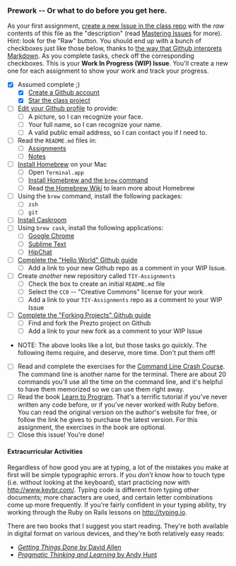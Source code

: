 ### Prework -- Or what to do before you get here.

As your first assignment, [create a new Issue in the class repo](https://github.com/TheIronYard--Orlando/ROR--2015--SPRING/issues/new) with the _raw_ contents of this file as the "description" (read [Mastering Issues](https://guides.github.com/features/issues/) for more).  Hint: look for the "Raw" button. You should end up with a bunch of checkboxes just like those below, thanks to [the way that Github interprets Markdown](https://guides.github.com/features/mastering-markdown/). As you complete tasks, check off the corresponding checkboxes. This is your **Work In Progress (WIP) Issue**. You'll create a new one for each assignment to show your work and track your progress.

* [X] Assumed complete ;)
    * [X] [Create a Github account](https://github.com/signup)
    * [X] [Star the class project](https://github.com/TheIronYard--Orlando/ROR--2015--SPRING)
* [ ] [Edit your Github profile](https://github.com/settings/profile) to provide:
    * [ ] A picture, so I can recognize your face.
    * [ ] Your full name, so I can recognize your name.
    * [ ] A valid public email address, so I can contact you if I need to.
* [ ] Read the `README.md` files in:
    * [ ] [Assignments](https://github.com/TheIronYard--Orlando/ROR--2015--SPRING/tree/master/Assignments)
    * [ ] [Notes](https://github.com/TheIronYard--Orlando/ROR--2015--SPRING/tree/master/Notes)
* [ ] [Install Homebrew](http://brew.sh) on your Mac
    * [ ] Open `Terminal.app`
    * [ ] [Install Homebrew and the `brew` command](http://brew.sh/#install)
    * [ ] Read [the Homebrew Wiki](https://github.com/Homebrew/homebrew/tree/master/share/doc/homebrew#readme) to learn more about Homebrew
* [ ] Using the `brew` command, install the following packages:
    * [ ] `zsh`
    * [ ] `git`
* [ ] [Install Caskroom](http://caskroom.io)
* [ ] Using `brew cask`, install the following applications:
    * [ ] [Google Chrome](http://google.com/chrome)
    * [ ] [Sublime Text](http://sublimetext.com)
    * [ ] [HipChat](http://www.hipchat.com)
* [ ] [Complete the "Hello World" Github guide](https://guides.github.com/activities/hello-world/)
    * [ ] Add a link to your new Github repo as a comment in your WIP Issue.
* [ ] Create _another_ new repository called `TIY-Assignments`
    * [ ] Check the box to create an initial `README.md` file
    * [ ] Select the `CC0` -- "Creative Commons" license for your work
    * [ ] Add a link to your `TIY-Assignments` repo as a comment to your WIP Issue
* [ ] [Complete the "Forking Projects" Github guide](https://guides.github.com/activities/forking/)
    * [ ] Find and fork the Prezto project on Github
    * [ ] Add a link to your new fork as a comment to your WIP Issue
* NOTE: The above looks like a lot, but those tasks go quickly. The following items require, and deserve, more time. Don't put them off!    
* [ ] Read and complete the exercises for the [Command Line Crash Course](http://cli.learncodethehardway.org/book/). The command line is another name for the terminal. There are about 20 commands you'll use all the time on the command line, and it's helpful to have them memorized so we can use them right away.    
* [ ] Read the book [Learn to Program](https://pine.fm/LearnToProgram/). That's a terrific tutorial if you've never written any code before, or if you've never worked with Ruby before. You can read the original version on the author's website for free, or follow the link he gives to purchase the latest version. For this assignment, the exercises in the book are optional.
* [ ] Close this issue! You're done!

#### Extracurricular Activities

Regardless of how good you are at typing, a lot of the mistakes you make at first will be simple typographic errors. If you _don't_ know how to touch type (i.e. without looking at the keyboard), start practicing _now_ with http://www.keybr.com/. Typing code is different from typing other documents; more characters are used, and certain letter combinations come up more frequently. If you're fairly confident in your typing ability, try working through the Ruby on Rails lessons on http://typing.io.
 
There are two books that I suggest you start reading. They're both available in digital format on various devices, and they're both relatively easy reads:

* [_Getting Things Done_ by David Allen](http://j.mp/134jABk)
* [_Pragmatic Thinking and Learning_ by Andy Hunt](http://j.mp/1D5nmu8)


